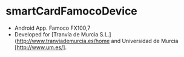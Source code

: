 # smartCardFamocoDevice
* Android App. Famoco FX100,7
* Developed for [Tranvía de Murcia S.L.](http://www.tranviademurcia.es/home and Universidad de Murcia [http://www.um.es/].

